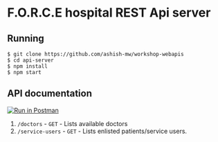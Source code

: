 # F.O.R.C.E hospital REST Api server

## Running

```
$ git clone https://github.com/ashish-mw/workshop-webapis
$ cd api-server
$ npm install
$ npm start
```

## API documentation

[![Run in Postman](https://run.pstmn.io/button.svg)](https://app.getpostman.com/run-collection/b6876c85651e235ee365)

1. `/doctors` - `GET` - Lists available doctors
2. `/service-users` - `GET` - Lists enlisted patients/service users.


